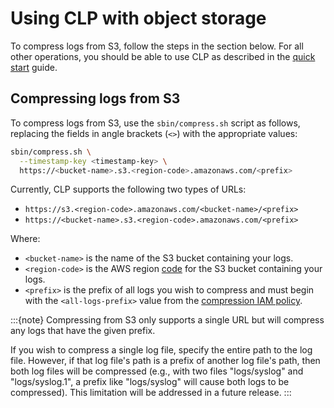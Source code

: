 # Using CLP with object storage

To compress logs from S3, follow the steps in the section below. For all other operations, you
should be able to use CLP as described in the [quick start](../quick-start-overview.md) guide.

## Compressing logs from S3

To compress logs from S3, use the `sbin/compress.sh` script as follows, replacing the fields in
angle brackets (`<>`) with the appropriate values:

```bash
sbin/compress.sh \
  --timestamp-key <timestamp-key> \
  https://<bucket-name>.s3.<region-code>.amazonaws.com/<prefix>
```

Currently, CLP supports the following two types of URLs:

* ```https://s3.<region-code>.amazonaws.com/<bucket-name>/<prefix>``` 
* ```https://<bucket-name>.s3.<region-code>.amazonaws.com/<prefix>```

Where:
* `<bucket-name>` is the name of the S3 bucket containing your logs.
* `<region-code>` is the AWS region [code][aws-region-codes] for the S3 bucket containing your logs.
* `<prefix>` is the prefix of all logs you wish to compress and must begin with the
  `<all-logs-prefix>` value from the [compression IAM policy][compression-iam-policy].

:::{note}
Compressing from S3 only supports a single URL but will compress any logs that have the given
prefix.

If you wish to compress a single log file, specify the entire path to the log file. However, if
that log file's path is a prefix of another log file's path, then both log files will be compressed
(e.g., with two files "logs/syslog" and "logs/syslog.1", a prefix like "logs/syslog" will cause
both logs to be compressed). This limitation will be addressed in a future release.
:::

[add-iam-policy]: https://docs.aws.amazon.com/IAM/latest/UserGuide/access_policies_manage-attach-detach.html#embed-inline-policy-console
[aws-region-codes]: https://docs.aws.amazon.com/AmazonRDS/latest/UserGuide/Concepts.RegionsAndAvailabilityZones.html#Concepts.RegionsAndAvailabilityZones.Availability
[compression-iam-policy]: ./object-storage-config.md#configuration-for-compression
[logs-input-s3-config]: ./clp-config.md#configuration-for-input-logs
